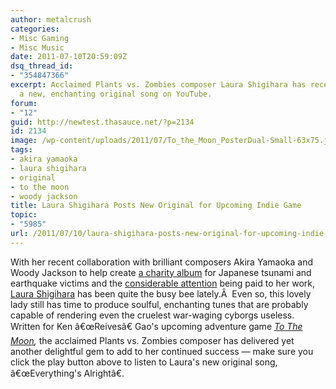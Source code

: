 ```yaml
---
author: metalcrush
categories:
- Misc Gaming
- Misc Music
date: 2011-07-10T20:59:09Z
dsq_thread_id:
- "354847366"
excerpt: Acclaimed Plants vs. Zombies composer Laura Shigihara has recently released
  a new, enchanting original song on YouTube.
forum:
- "12"
guid: http://newtest.thasauce.net/?p=2134
id: 2134
image: /wp-content/uploads/2011/07/To_the_Moon_PosterDual-Small-63x75.jpg
tags:
- akira yamaoka
- laura shigihara
- original
- to the moon
- woody jackson
title: Laura Shigihara Posts New Original for Upcoming Indie Game
topic:
- "5985"
url: /2011/07/10/laura-shigihara-posts-new-original-for-upcoming-indie-game/
---
```


<div style="width: 425px; margin: 0 auto;">
</div>

With her recent collaboration with brilliant composers Akira Yamaoka and Woody Jackson to help create [a charity album](http://playforjapan.org/album/) for Japanese tsunami and earthquake victims and the [considerable attention](http://thasauce.net/2011/07/01/plants-vs-zombies-medley-recreated-with-four-gu-zheng-rad-video/) being paid to her work, [Laura Shigihara](http://shigi.wordpress.com/) has been quite the busy bee lately.Â  Even so, this lovely lady still has time to produce soulful, enchanting tunes that are probably capable of rendering even the cruelest war-waging cyborgs useless. Written for Ken â€œReivesâ€ Gao's upcoming adventure game _[To The Moon](http://www.youtube.com/watch?v=o1MFKfGhI5g),_ the acclaimed Plants vs. Zombies composer has delivered yet another delightful gem to add to her continued success &#8212; make sure you click the play button above to listen to Laura's new original song, â€œEverything's Alrightâ€.